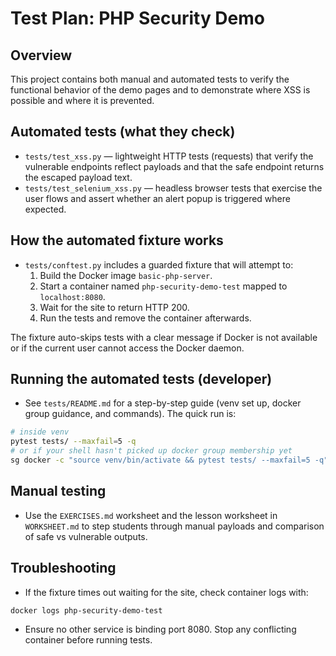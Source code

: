 # Test Plan: PHP Security Demo

## Overview
This project contains both manual and automated tests to verify the functional
behavior of the demo pages and to demonstrate where XSS is possible and where
it is prevented.

## Automated tests (what they check)
- `tests/test_xss.py` — lightweight HTTP tests (requests) that verify the
  vulnerable endpoints reflect payloads and that the safe endpoint returns the
  escaped payload text.
- `tests/test_selenium_xss.py` — headless browser tests that exercise the
  user flows and assert whether an alert popup is triggered where expected.

## How the automated fixture works
- `tests/conftest.py` includes a guarded fixture that will attempt to:
  1. Build the Docker image `basic-php-server`.
  2. Start a container named `php-security-demo-test` mapped to `localhost:8080`.
  3. Wait for the site to return HTTP 200.
  4. Run the tests and remove the container afterwards.

The fixture auto-skips tests with a clear message if Docker is not available or
if the current user cannot access the Docker daemon.

## Running the automated tests (developer)
- See `tests/README.md` for a step-by-step guide (venv set up, docker group
  guidance, and commands). The quick run is:

```bash
# inside venv
pytest tests/ --maxfail=5 -q
# or if your shell hasn't picked up docker group membership yet
sg docker -c "source venv/bin/activate && pytest tests/ --maxfail=5 -q"
```

## Manual testing
- Use the `EXERCISES.md` worksheet and the lesson worksheet in `WORKSHEET.md` to
  step students through manual payloads and comparison of safe vs vulnerable
  outputs.

## Troubleshooting
- If the fixture times out waiting for the site, check container logs with:

```bash
docker logs php-security-demo-test
```

- Ensure no other service is binding port 8080. Stop any conflicting container
  before running tests.

